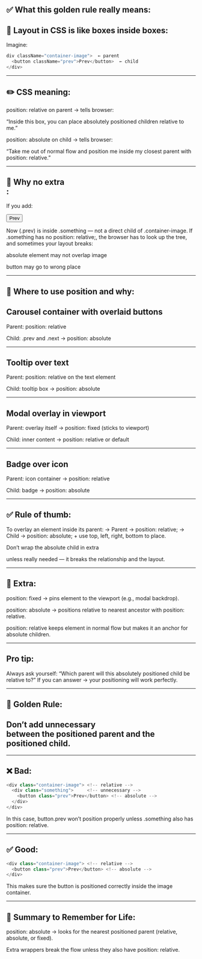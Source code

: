 ## ✅ What this golden rule really means:

## 🧩 Layout in CSS is like boxes inside boxes:

Imagine:

```js
div className="container-image">  ← parent
  <button className="prev">Prev</button>  ← child
</div>

```

---

## ✏️ CSS meaning:

position: relative on parent → tells browser:

“Inside this box, you can place absolutely positioned children relative to me.”

position: absolute on child → tells browser:

“Take me out of normal flow and position me inside my closest parent with position: relative.”

---

## 🧠 Why no extra <div>:

If you add:

<div class="something">
  <button class="prev">Prev</button>
</div>

Now (.prev) is inside .something — not a direct child of .container-image.
If .something has no position: relative;, the browser has to look up the tree, and sometimes your layout breaks:

absolute element may not overlap image

button may go to wrong place

---

## 🧪 Where to use position and why:

## Carousel container with overlaid buttons

Parent: position: relative

Child: .prev and .next → position: absolute

---

## Tooltip over text

Parent: position: relative on the text element

Child: tooltip box → position: absolute

---

## Modal overlay in viewport

Parent: overlay itself → position: fixed (sticks to viewport)

Child: inner content → position: relative or default

---

## Badge over icon

Parent: icon container → position: relative

Child: badge → position: absolute

---

## ✅ Rule of thumb:

To overlay an element inside its parent:
→ Parent → position: relative;
→ Child → position: absolute; + use top, left, right, bottom to place.

Don’t wrap the absolute child in extra <div> unless really needed — it breaks the relationship and the layout.

---

## 🧠 Extra:

position: fixed → pins element to the viewport (e.g., modal backdrop).

position: absolute → positions relative to nearest ancestor with position: relative.

position: relative keeps element in normal flow but makes it an anchor for absolute children.

---

## Pro tip:

Always ask yourself:
“Which parent will this absolutely positioned child be relative to?”
If you can answer → your positioning will work perfectly.

---

## 🧠 Golden Rule:

## Don’t add unnecessary <div> between the positioned parent and the positioned child.

---

## ❌ Bad:

```js
<div class="container-image"> <!-- relative -->
  <div class="something">     <!-- unnecessary -->
    <button class="prev">Prev</button> <!-- absolute -->
  </div>
</div>
```

In this case, button.prev won’t position properly unless .something also has position: relative.

---

## ✅ Good:

```js
<div class="container-image"> <!-- relative -->
  <button class="prev">Prev</button> <!-- absolute -->
</div>
```

This makes sure the button is positioned correctly inside the image container.

---

## 📌 Summary to Remember for Life:

position: absolute → looks for the nearest positioned parent (relative, absolute, or fixed).

Extra wrappers break the flow unless they also have position: relative.
